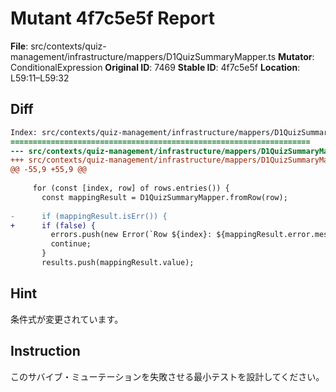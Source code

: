 # Mutant 4f7c5e5f Report

**File**: src/contexts/quiz-management/infrastructure/mappers/D1QuizSummaryMapper.ts
**Mutator**: ConditionalExpression
**Original ID**: 7469
**Stable ID**: 4f7c5e5f
**Location**: L59:11–L59:32

## Diff

```diff
Index: src/contexts/quiz-management/infrastructure/mappers/D1QuizSummaryMapper.ts
===================================================================
--- src/contexts/quiz-management/infrastructure/mappers/D1QuizSummaryMapper.ts	original
+++ src/contexts/quiz-management/infrastructure/mappers/D1QuizSummaryMapper.ts	mutated #7469
@@ -55,9 +55,9 @@
 
     for (const [index, row] of rows.entries()) {
       const mappingResult = D1QuizSummaryMapper.fromRow(row);
 
-      if (mappingResult.isErr()) {
+      if (false) {
         errors.push(new Error(`Row ${index}: ${mappingResult.error.message}`));
         continue;
       }
       results.push(mappingResult.value);
```

## Hint

条件式が変更されています。

## Instruction

このサバイブ・ミューテーションを失敗させる最小テストを設計してください。
